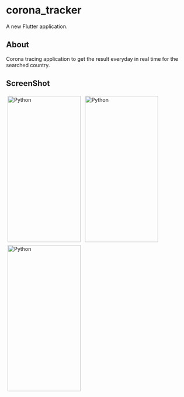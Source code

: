 # corona_tracker

A new Flutter application.

## About

Corona tracing application to get the result everyday in real time for the searched country.

## ScreenShot 

<p align="start">
<img src="https://user-images.githubusercontent.com/60685715/127174381-df1ef685-bdf3-4fe8-92f8-6c1c295bdaea.jpg" alt="Python" height="400" width="200" style="vertical-align:top; margin:4px">
<img src="https://user-images.githubusercontent.com/60685715/127174444-5b668736-37f3-46a0-9c42-e735946f5d5d.jpg" alt="Python" height="400" width="200" style="vertical-align:top; margin:4px">
<img src="https://user-images.githubusercontent.com/60685715/127174468-0e8f9615-b777-4c15-944b-fbb36451faa9.jpg" alt="Python" height="400" width="200" style="vertical-align:top; margin:4px">
</p>
